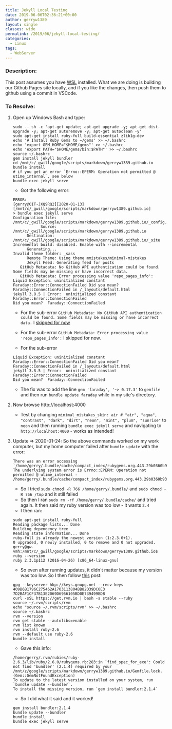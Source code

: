 ```yaml
---
title: Jekyll Local Testing
date: 2019-06-06T02:36:21+00:00
author: gerryw1389
layout: single
classes: wide
permalink: /2019/06/jekyll-local-testing/
categories:
  - Linux
tags:
  - WebServer
---
```

<!--more-->

### Description:

This post assumes you have [WSL](https://automationadmin.com/2017/09/windows-subsystem-for-linux-wsl/) installed. What we are doing is building our Github Pages site locally, and if you like the changes, then push them to github using a commit in VSCode.

### To Resolve:

1. Open up Windows Bash and type:

   ```shell
   sudo -- sh -c 'apt-get update; apt-get upgrade -y; apt-get dist-upgrade -y; apt-get autoremove -y; apt-get autoclean -y'
   sudo apt-get install ruby-full build-essential zlib1g-dev
   echo '# Install Ruby Gems to ~/gems' >> ~/.bashrc
   echo 'export GEM_HOME="$HOME/gems"' >> ~/.bashrc
   echo 'export PATH="$HOME/gems/bin:$PATH"' >> ~/.bashrc
   source ~/.bashrc
   gem install jekyll bundler
   cd /mnt/c/_gwill/google/scripts/markdown/gerryw1389.github.io
   bundle install
   # if you get an error `Errno::EPERM: Operation not permitted @ utime_internal`, see below
   bundle exec jekyll serve
   ```

   - Got the following error: 

   ```escape
   ERROR:
   [gerry@OIT-JXQ9RQ2][2020-01-13][/mnt/c/_gwill/google/scripts/markdown/gerryw1389.github.io]
   > bundle exec jekyll serve
   Configuration file: /mnt/c/_gwill/google/scripts/markdown/gerryw1389.github.io/_config.yml
               Source: /mnt/c/_gwill/google/scripts/markdown/gerryw1389.github.io
         Destination: /mnt/c/_gwill/google/scripts/markdown/gerryw1389.github.io/_site
   Incremental build: disabled. Enable with --incremental
         Generating...
   Invalid theme folder: _sass
         Remote Theme: Using theme mmistakes/minimal-mistakes
         Jekyll Feed: Generating feed for posts
      GitHub Metadata: No GitHub API authentication could be found. Some fields may be missing or have incorrect data.
      GitHub Metadata: Error processing value 'repo_pages_info':
   Liquid Exception: uninitialized constant Faraday::Error::ConnectionFailed Did you mean? Faraday::ConnectionFailed in /_layouts/default.html
   jekyll 3.8.5 | Error:  uninitialized constant Faraday::Error::ConnectionFailed
   Did you mean?  Faraday::ConnectionFailed
   ```

   - For the sub-error `GitHub Metadata: No GitHub API authentication could be found. Some fields may be missing or have incorrect data.` I [skipped for now](https://github.com/github/pages-gem/issues/399)


   - For the sub-error `GitHub Metadata: Error processing value 'repo_pages_info':` I skipped for now.

   - For the sub-error

   ```escape
   Liquid Exception: uninitialized constant Faraday::Error::ConnectionFailed Did you mean? Faraday::ConnectionFailed in /_layouts/default.html
   jekyll 3.8.5 | Error:  uninitialized constant Faraday::Error::ConnectionFailed
   Did you mean?  Faraday::ConnectionFailed
   ```

   - The fix was to add the line `gem 'faraday', '~> 0.17.3'` to `gemfile` and then run `bundle update faraday` while in my site's directory.

2. Now browse http://localhost:4000

   - Test by changing `minimal_mistakes_skin: air # "air", "aqua", "contrast", "dark", "dirt", "neon", "mint", "plum", "sunrise"` to `neon` and then running `bundle exec jekyll serve` and navigating to `http://localhost:4000` - works as intended!

3. Update => 2020-01-24: So the above commands worked on my work computer, but my home computer failed after `bundle update` with the error:

   ```escape
   There was an error accessing `/home/gerry/.bundle/cache/compact_index/rubygems.org.443.29b0360b937aa4d161703e6160654e47/versions`.
   The underlying system error is Errno::EPERM: Operation not permitted @ utime_internal -
   /home/gerry/.bundle/cache/compact_index/rubygems.org.443.29b0360b937aa4d161703e6160654e47/versions
   ```

   - So I tried `sudo chmod -R 766 /home/gerry/.bundle/` and `sudo chmod -R 766 /tmp` and it still failed
   - So then I ran `sudo rm -rf /home/gerry/.bundle/cache/` and tried again. It then said my ruby version was too low - it wants `2.4`
   - I then ran:

   ```shell
   sudo apt-get install ruby-full
   Reading package lists... Done
   Building dependency tree
   Reading state information... Done
   ruby-full is already the newest version (1:2.3.0+1).
   0 upgraded, 0 newly installed, 0 to remove and 0 not upgraded.
   gerry@gw-vmh:/mnt/c/_gwill/google/scripts/markdown/gerryw1389.github.io$ ruby --version
   ruby 2.3.1p112 (2016-04-26) [x86_64-linux-gnu]
   ```

   - So even after running updates, it didn't matter because my version was too low. So I then follow [this](https://vitux.com/how-to-install-latest-ruby-on-rails-on-ubuntu/) post:

   ```shell
   gpg --keyserver hkp://keys.gnupg.net --recv-keys 409B6B1796C275462A1703113804BB82D39DC0E3 7D2BAF1CF37B13E2069D6956105BD0E739499BDB
   curl -sSL https://get.rvm.io | bash -s stable --ruby
   source ~/.rvm/scripts/rvm
   echo "source ~/.rvm/scripts/rvm" >> ~/.bashrc
   source ~/.bashrc
   rvm --version
   rvm get stable --autolibs=enable
   rvm list known
   rvm install ruby-2.6
   rvm --default use ruby-2.6
   bundle install
   ```

   - Gave this info:

   ```escape
   /home/gerry/.rvm/rubies/ruby-2.6.3/lib/ruby/2.6.0/rubygems.rb:283:in `find_spec_for_exe': Could not find 'bundler' (2.1.4) required by your /mnt/z/google/scripts/markdown/gerryw1389.github.io/Gemfile.lock. (Gem::GemNotFoundException)
   To update to the latest version installed on your system, run `bundle update --bundler`.
   To install the missing version, run `gem install bundler:2.1.4`
   ```

   - So I did what it said and it worked!

   ```shell
   gem install bundler:2.1.4
   bundle update --bundler
   bundle install
   bundle exec jekyll serve
   ```

